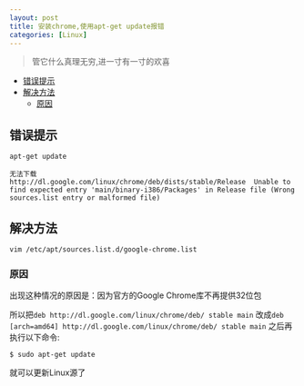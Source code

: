 ```yaml
---
layout: post
title: 安装chrome,使用apt-get update报错
categories: [Linux]
---
```


> 管它什么真理无穷,进一寸有一寸的欢喜

<!-- TOC -->

- [错误提示](#%E9%94%99%E8%AF%AF%E6%8F%90%E7%A4%BA)
- [解决方法](#%E8%A7%A3%E5%86%B3%E6%96%B9%E6%B3%95)
  - [原因](#%E5%8E%9F%E5%9B%A0)

<!-- /TOC -->


## 错误提示

```
apt-get update
```

```
无法下载
http://dl.google.com/linux/chrome/deb/dists/stable/Release  Unable to find expected entry 'main/binary-i386/Packages' in Release file (Wrong sources.list entry or malformed file)
```

## 解决方法

```
vim /etc/apt/sources.list.d/google-chrome.list
```

### 原因

出现这种情况的原因是：因为官方的Google Chrome库不再提供32位包
  

所以把`deb http://dl.google.com/linux/chrome/deb/ stable main` 改成`deb [arch=amd64] http://dl.google.com/linux/chrome/deb/ stable main` 之后再执行以下命令:

```shell
$ sudo apt-get update
```

就可以更新Linux源了

